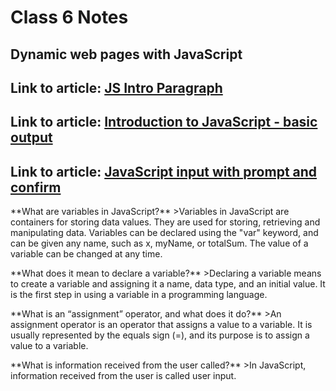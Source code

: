 # Class 6 Notes

## Dynamic web pages with JavaScript

## Link to article: [JS Intro Paragraph](https://developer.mozilla.org/en-US/docs/Web/JavaScript)
## Link to article: [Introduction to JavaScript - basic output](https://code-maven.com/introduction-to-javascript)
## Link to article: [JavaScript input with prompt and confirm](https://code-maven.com/javascript-input-with-prompt-and-confirm)

<p></p>
**What are variables in JavaScript?**
>Variables in JavaScript are containers for storing data values. They are used for storing, retrieving and manipulating data. Variables can be declared using the "var" keyword, and can be given any name, such as x, myName, or totalSum. The value of a variable can be changed at any time.

<p></p>
**What does it mean to declare a variable?**
>Declaring a variable means to create a variable and assigning it a name, data type, and an initial value. It is the first step in using a variable in a programming language.

<p></p>
**What is an “assignment” operator, and what does it do?**
>An assignment operator is an operator that assigns a value to a variable. It is usually represented by the equals sign (=), and its purpose is to assign a value to a variable.

<p></p>
**What is information received from the user called?**
>In JavaScript, information received from the user is called user input.
